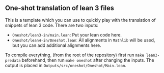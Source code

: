 ## One-shot translation of lean 3 files

This is a template which you can use to quickly play with the translation of snippets of lean 3 code. There are two inputs:

* `Oneshot/lean3-in/main.lean`: Put your lean code here.
* `Oneshot/lean4-in/Oneshot.lean`: All alignments in `Mathlib` will be used, but you can add additional alignments here.

To compile everything, (from the root of the repository) first run `make lean3-predata` beforehand, then run `make oneshot` after changing the inputs. The output is placed in `Outputs/src/oneshot/Oneshot/Main.lean`.
